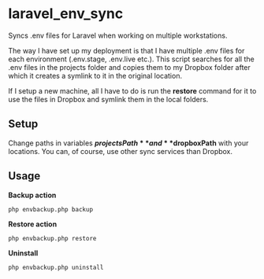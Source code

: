 # laravel_env_sync
Syncs .env files for Laravel when working on multiple workstations.

The way I have set up my deployment is that I have multiple .env files for each environment (.env.stage, .env.live etc.). This script searches for all the .env files in the projects folder and copies them to my Dropbox folder after which it creates a symlink to it in the original location.

If I setup a new machine, all I have to do is run the **restore** command for it to use the files in Dropbox and symlink them in the local folders.

## Setup
Change paths in variables **$projectsPath** and **$dropboxPath** with your locations. You can, of course, use other sync services than Dropbox.

## Usage

**Backup action**

`php envbackup.php backup`

**Restore action**

`php envbackup.php restore`

**Uninstall**

`php envbackup.php uninstall`
